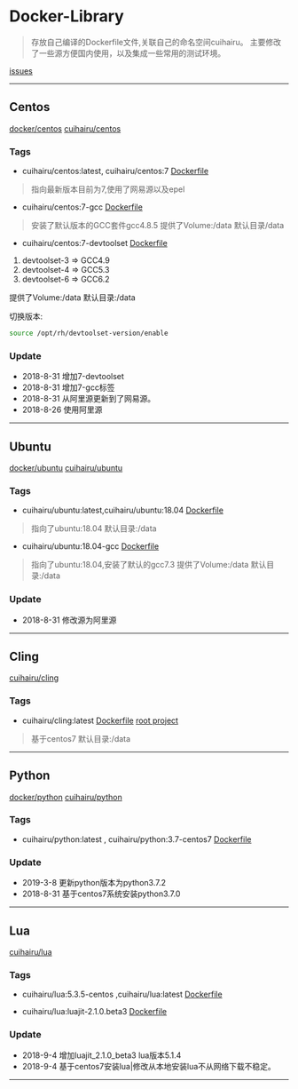 # Docker-Library

>存放自己编译的Dockerfile文件,关联自己的命名空间cuihairu。
主要修改了一些源方便国内使用，以及集成一些常用的测试环境。

[issues](https://github.com/cuihairu/docker-libs/issues)

---

## Centos

[docker/centos](https://hub.docker.com/_/centos/)
[cuihairu/centos](https://hub.docker.com/r/cuihairu/centos/)

### Tags

- cuihairu/centos:latest, cuihairu/centos:7
[Dockerfile](https://github.com/cuihairu/docker-libs/blob/master/centos/7/Dockerfile)
>指向最新版本目前为7,使用了网易源以及epel

- cuihairu/centos:7-gcc
[Dockerfile](https://github.com/cuihairu/docker-libs/blob/master/centos/7/gcc/Dockerfile)
>安装了默认版本的GCC套件gcc4.8.5
提供了Volume:/data
默认目录/data

- cuihairu/centos:7-devtoolset
[Dockerfile](https://github.com/cuihairu/docker-libs/blob/master/centos/7/dev/Dockerfile)
1. devtoolset-3 => GCC4.9 
2. devtoolset-4 => GCC5.3 
3. devtoolset-6 => GCC6.2 

提供了Volume:/data
默认目录:/data

切换版本:

``` bash
source /opt/rh/devtoolset-version/enable 
```
### Update
- 2018-8-31 增加7-devtoolset 
- 2018-8-31 增加7-gcc标签
- 2018-8-31 从阿里源更新到了网易源。
- 2018-8-26 使用阿里源

---

## Ubuntu

[docker/ubuntu](https://hub.docker.com/_/ubuntu/)
[cuihairu/ubuntu](https://hub.docker.com/r/cuihairu/ubuntu/)

### Tags

- cuihairu/ubuntu:latest,cuihairu/ubuntu:18.04
[Dockerfile](https://github.com/cuihairu/docker-libs/blob/master/ubuntu/18/Dockerfile)
>指向了ubuntu:18.04 
默认目录:/data

- cuihairu/ubuntu:18.04-gcc
[Dockerfile](https://github.com/cuihairu/docker-libs/blob/master/ubuntu/18/Dockerfile)
>指向了ubuntu:18.04,安装了默认的gcc7.3
提供了Volume:/data 
默认目录:/data


### Update 

- 2018-8-31 修改源为阿里源

---

## Cling

[cuihairu/cling](https://hub.docker.com/r/cuihairu/cling/Dockerfile)


### Tags

- cuihairu/cling:latest
[Dockerfile](https://github.com/cuihairu/docker-libs/blob/master/cling/Dockerfile)
[root project](https://github.com/root-project)
>基于centos7
默认目录:/data

---

## Python

[docker/python](https://hub.docker.com/_/python/)
[cuihairu/python](https://hub.docker.com/r/cuihairu/ubuntu/)

### Tags
- cuihairu/python:latest , cuihairu/python:3.7-centos7 
[Dockerfile](https://github.com/cuihairu/docker-libs/blob/master/python/3.7/centos7/Dockerfile)

### Update
- 2019-3-8  更新python版本为python3.7.2
- 2018-8-31 基于centos7系统安装python3.7.0
  
---
## Lua
[cuihairu/lua](https://hub.docker.com/r/cuihairu/lua/)

### Tags
- cuihairu/lua:5.3.5-centos ,cuihairu/lua:latest
[Dockerfile](https://github.com/cuihairu/docker-libs/blob/master/lua/5.3.5/Dockerfile)

- cuihairu/lua:luajit-2.1.0.beta3 
[Dockerfile](https://github.com/cuihairu/docker-libs/blob/master/lua/luajit_2.1.0_beta3/Dockerfile)

### Update
- 2018-9-4 增加luajit_2.1.0_beta3 lua版本5.1.4
- 2018-9-4 基于centos7安装lua|修改从本地安装lua不从网络下载不稳定。

---
